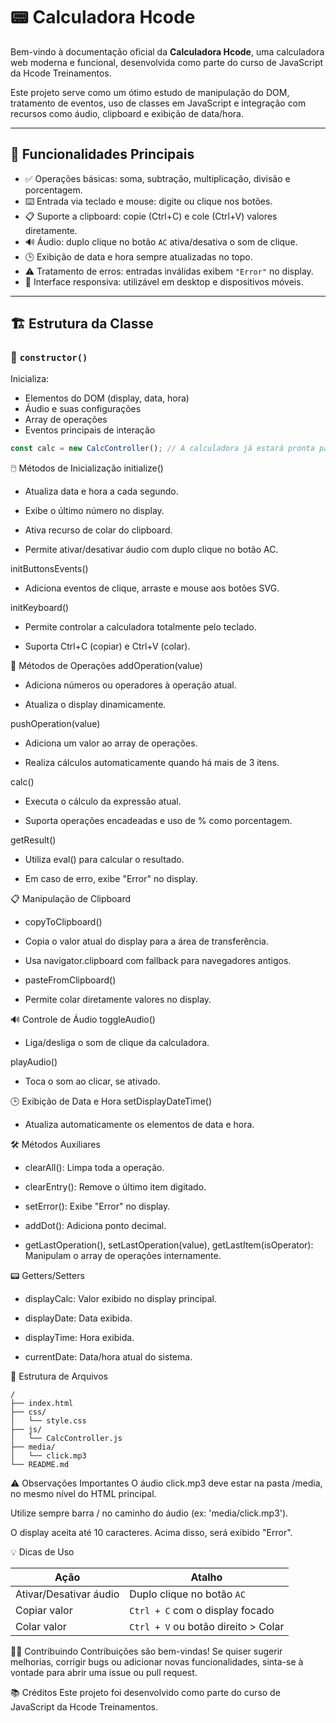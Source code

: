 # 📟 Calculadora Hcode

Bem-vindo à documentação oficial da **Calculadora Hcode**, uma calculadora web moderna e funcional, desenvolvida como parte do curso de JavaScript da Hcode Treinamentos.

Este projeto serve como um ótimo estudo de manipulação do DOM, tratamento de eventos, uso de classes em JavaScript e integração com recursos como áudio, clipboard e exibição de data/hora.

---

## 🚀 Funcionalidades Principais

- ✅ Operações básicas: soma, subtração, multiplicação, divisão e porcentagem.
- ⌨️ Entrada via teclado e mouse: digite ou clique nos botões.
- 📋 Suporte a clipboard: copie (Ctrl+C) e cole (Ctrl+V) valores diretamente.
- 🔊 Áudio: duplo clique no botão `AC` ativa/desativa o som de clique.
- 🕒 Exibição de data e hora sempre atualizadas no topo.
- ⚠️ Tratamento de erros: entradas inválidas exibem `"Error"` no display.
- 📱 Interface responsiva: utilizável em desktop e dispositivos móveis.

---

## 🏗️ Estrutura da Classe

### 🔧 `constructor()`

Inicializa:

- Elementos do DOM (display, data, hora)
- Áudio e suas configurações
- Array de operações
- Eventos principais de interação

```js
const calc = new CalcController(); // A calculadora já estará pronta para uso
````

🖱️ Métodos de Inicialização
initialize()
- Atualiza data e hora a cada segundo.

- Exibe o último número no display.

- Ativa recurso de colar do clipboard.

- Permite ativar/desativar áudio com duplo clique no botão AC.

initButtonsEvents()
- Adiciona eventos de clique, arraste e mouse aos botões SVG.

initKeyboard()
- Permite controlar a calculadora totalmente pelo teclado.

- Suporta Ctrl+C (copiar) e Ctrl+V (colar).

🧮 Métodos de Operações
addOperation(value)
- Adiciona números ou operadores à operação atual.

- Atualiza o display dinamicamente.

pushOperation(value)
- Adiciona um valor ao array de operações.

- Realiza cálculos automaticamente quando há mais de 3 itens.

calc()
- Executa o cálculo da expressão atual.

- Suporta operações encadeadas e uso de % como porcentagem.

getResult()
- Utiliza eval() para calcular o resultado.

- Em caso de erro, exibe "Error" no display.

📋 Manipulação de Clipboard
- copyToClipboard()
- Copia o valor atual do display para a área de transferência.

- Usa navigator.clipboard com fallback para navegadores antigos.

- pasteFromClipboard()
- Permite colar diretamente valores no display.

🔊 Controle de Áudio
toggleAudio()
- Liga/desliga o som de clique da calculadora.

playAudio()
- Toca o som ao clicar, se ativado.

🕒 Exibição de Data e Hora
setDisplayDateTime()
- Atualiza automaticamente os elementos de data e hora.

🛠️ Métodos Auxiliares
- clearAll(): Limpa toda a operação.

- clearEntry(): Remove o último item digitado.

- setError(): Exibe "Error" no display.

- addDot(): Adiciona ponto decimal.

- getLastOperation(), setLastOperation(value), getLastItem(isOperator): Manipulam o array de operações internamente.

📟 Getters/Setters
- displayCalc: Valor exibido no display principal.

- displayDate: Data exibida.

- displayTime: Hora exibida.

- currentDate: Data/hora atual do sistema.

📁 Estrutura de Arquivos

````
/
├── index.html
├── css/
│   └── style.css
├── js/
│   └── CalcController.js
├── media/
│   └── click.mp3
└── README.md
````

⚠️ Observações Importantes
O áudio click.mp3 deve estar na pasta /media, no mesmo nível do HTML principal.

Utilize sempre barra / no caminho do áudio (ex: 'media/click.mp3').

O display aceita até 10 caracteres. Acima disso, será exibido "Error".

💡 Dicas de Uso

| Ação                   | Atalho                              |
| ---------------------- | ----------------------------------- |
| Ativar/Desativar áudio | Duplo clique no botão `AC`          |
| Copiar valor           | `Ctrl + C` com o display focado     |
| Colar valor            | `Ctrl + V` ou botão direito > Colar |

👨‍💻 Contribuindo
Contribuições são bem-vindas! Se quiser sugerir melhorias, corrigir bugs ou adicionar novas funcionalidades, sinta-se à vontade para abrir uma issue ou pull request.

📚 Créditos
Este projeto foi desenvolvido como parte do curso de JavaScript da Hcode Treinamentos.
